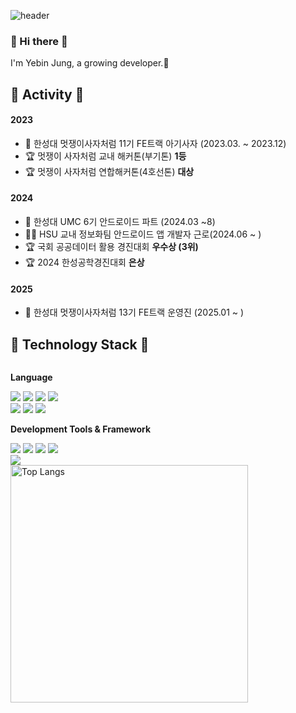 ![header](https://capsule-render.vercel.app/api?type=waving&color=timeGradient&text=Welcome%20to%20binniejung's%20GitHub%20👋&animation=twinkling&fontSize=30&fontAlignY=40&fontAlign=70&height=250)
<br>
<div align="left">

### 👋 Hi there 👋
I'm Yebin Jung, a growing developer.🌱

## 🌟 Activity 🌟
#### 2023
- 🦁 한성대 멋쟁이사자처럼 11기 FE트랙 아기사자 (2023.03. ~ 2023.12)
- 🏆 멋쟁이 사자처럼 교내 해커톤(부기톤) **1등**
- 🏆 멋쟁이 사자처럼 연합해커톤(4호선톤) **대상**

#### 2024
- 📱 한성대 UMC 6기 안드로이드 파트 (2024.03 ~8)
- 👩‍💻 HSU 교내 정보화팀 안드로이드 앱 개발자 근로(2024.06 ~ )
- 🏆 국회 공공데이터 활용 경진대회 **우수상 (3위)**
- 🏆 2024 한성공학경진대회 **은상**

#### 2025
- 🦁 한성대 멋쟁이사자처럼 13기 FE트랙 운영진 (2025.01 ~ )

## 🔨  Technology Stack 🔨
<div style="display:flex; flex-direction:column; align-items:flex-start;">
<!-- language -->
<p><strong>Language</strong></p>
<div>
<img src="https://img.shields.io/badge/Java-007396?style=for-the-badge&logo=Java&logoColor=white">
<img src="https://img.shields.io/badge/Python-3776AB?style=flat-square&logo=python&logoColor=white"> 
<img src="https://img.shields.io/badge/Kotlin-7F52FF?style=flat-square&logo=kotlin&logoColor=white">
<img src="https://img.shields.io/badge/TypeScript-3178C6?style=flat-square&logo=typescript&logoColor=white">

</div>
<div>
<img src="https://img.shields.io/badge/Html5-E34F26?style=flat-square&logo=html5&logoColor=white"> 
<img src="https://img.shields.io/badge/Css-1572B6?style=flat-square&logo=css3&logoColor=white"> 
<img src="https://img.shields.io/badge/Javascript-F7DF1E?style=flat-square&logo=javascript&logoColor=black"> 
</div>
<p><strong>Development Tools & Framework</strong></p>
<div>
<img src="https://img.shields.io/badge/Andoid%20Studio-3DDC84?style=flat-square&logo=android%20studio&logoColor=white">
<img src="https://img.shields.io/badge/Visual%20Studio-5C2D91?style=flat-square&logo=visualstudio&logoColor=white"> 
<img src="https://img.shields.io/badge/Visual%20Studio%20Code-007ACC?style=flat-square&logo=visualstudiocode&logoColor=white"> 
<img src="https://img.shields.io/badge/Eclipse%20IDE-2C2255?style=flat-square&logo=eclipseide&logoColor=white"> 
<br>
<img src="https://img.shields.io/badge/React-61DAFB?style=flat-square&logo=react&logoColor=white">
</div>
</div>

<img align="left" src="https://github-readme-stats.vercel.app/api/top-langs/?username=benniejung&exclude_repo=20210844_20210862&layout=donut&title_color=695A5A&text_color=695A5A&icon_color=E38193&bg_color=ffffff&hide_border=false" alt="Top Langs"  width=380 />
</div>
